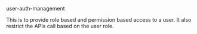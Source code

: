 user-auth-management

This is to provide role based and permission based access to a user. It also restrict the APIs call based on the user role.

